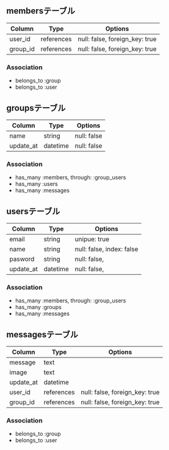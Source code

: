 ## membersテーブル

|Column|Type|Options|
|------|----|-------|
|user_id|references|null: false, foreign_key: true|
|group_id|references|null: false, foreign_key: true|

### Association
- belongs_to :group
- belongs_to :user


## groupsテーブル

|Column|Type|Options|
|------|----|-------|
|name|string|null: false|
|update_at|datetime|null: false|

### Association
- has_many :members, through: :group_users
- has_many :users
- has_many :messages

## usersテーブル
|Column|Type|Options|
|------|----|-------|
|email|string|unipue: true|
|name|string|null: false, index: false|
|pasword|string|null: false,|
|update_at|datetime|null: false,|

### Association
- has_many :members, through: :group_users
- has_many :groups
- has_many :messages

## messagesテーブル
|Column|Type|Options|
|------|----|-------|
|message|text|
|image|text|
|update_at|datetime|
|user_id|references|null: false, foreign_key: true|
|group_id|references|null: false, foreign_key: true|

### Association
- belongs_to :group
- belongs_to :user
